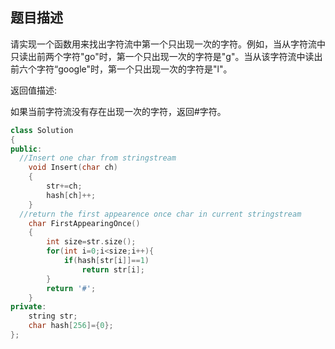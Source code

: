 ## 题目描述


请实现一个函数用来找出字符流中第一个只出现一次的字符。例如，当从字符流中只读出前两个字符"go"时，第一个只出现一次的字符是"g"。当从该字符流中读出前六个字符“google"时，第一个只出现一次的字符是"l"。


返回值描述:


如果当前字符流没有存在出现一次的字符，返回#字符。

```C++
class Solution
{
public:
  //Insert one char from stringstream
    void Insert(char ch)
    {
        str+=ch;
        hash[ch]++;
    }
  //return the first appearence once char in current stringstream
    char FirstAppearingOnce()
    {
        int size=str.size();
        for(int i=0;i<size;i++){
            if(hash[str[i]]==1)
                return str[i];
        }
        return '#';
    }
private:
    string str;
    char hash[256]={0};
};

```
